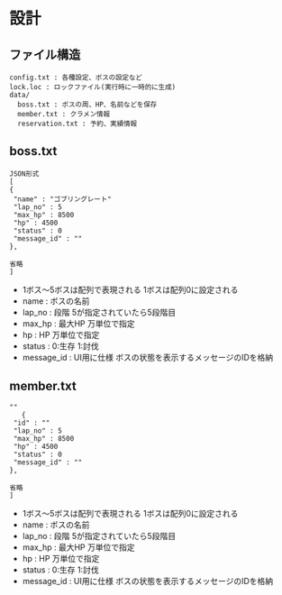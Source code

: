 # 設計

## ファイル構造 

~~~
config.txt : 各種設定、ボスの設定など  
lock.loc : ロックファイル(実行時に一時的に生成)  
data/  
  boss.txt : ボスの周、HP、名前などを保存  
  member.txt : クラメン情報  
  reservation.txt : 予約、実績情報  
~~~

## boss.txt

~~~
JSON形式
[
{
 "name" : "ゴブリングレート"
 "lap_no" : 5
 "max_hp" : 8500
 "hp" : 4500
 "status" : 0
 "message_id" : ""
},

省略
]
~~~
 * 1ボス～5ボスは配列で表現される 1ボスは配列0に設定される
 * name : ボスの名前 
 * lap_no : 段階 5が指定されていたら5段階目 
 * max_hp : 最大HP 万単位で指定 
 * hp : HP 万単位で指定
 * status : 0:生存 1:討伐
 * message_id : UI用に仕様 ボスの状態を表示するメッセージのIDを格納

## member.txt

~~~
""
   {
 "id" : "" 
 "lap_no" : 5
 "max_hp" : 8500
 "hp" : 4500
 "status" : 0
 "message_id" : ""
},

省略
]
~~~
 * 1ボス～5ボスは配列で表現される 1ボスは配列0に設定される
 * name : ボスの名前 
 * lap_no : 段階 5が指定されていたら5段階目 
 * max_hp : 最大HP 万単位で指定 
 * hp : HP 万単位で指定
 * status : 0:生存 1:討伐
 * message_id : UI用に仕様 ボスの状態を表示するメッセージのIDを格納

